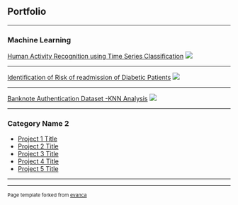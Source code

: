 ## Portfolio

---

### Machine Learning

[Human Activity Recognition using Time Series Classification](https://github.com/sbsreedh/Human-Activity-Recognition-using-Time-Series-Classification)
<img src="images/dummy_thumbnail.jpg?raw=true"/>

---
[Identification of Risk of readmission of Diabetic Patients]( https://sbsreedh.github.io/Identification-of-Risk-of-readmission-of-Diabetic-patients/)
<img src="images/dummy_thumbnail.jpg?raw=true"/>

---
[Banknote Authentication Dataset -KNN Analysis](https://github.com/sbsreedh/Banknote-Authentication-Dataset-KNN-Analysis)
<img src="images/dummy_thumbnail.jpg?raw=true"/>

---

### Category Name 2

- [Project 1 Title](http://example.com/)
- [Project 2 Title](http://example.com/)
- [Project 3 Title](http://example.com/)
- [Project 4 Title](http://example.com/)
- [Project 5 Title](http://example.com/)

---




---
<p style="font-size:11px">Page template forked from <a href="https://github.com/evanca/quick-portfolio">evanca</a></p>
<!-- Remove above link if you don't want to attibute -->
